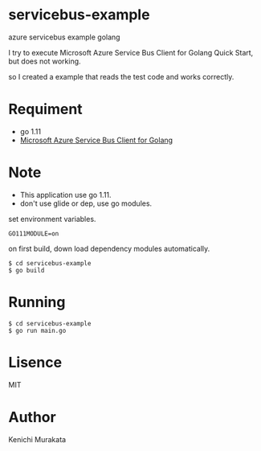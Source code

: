 # servicebus-example
azure servicebus example golang

I try to execute Microsoft Azure Service Bus Client for Golang Quick Start, but does not working.

so I created a example that reads the test code and works correctly.

# Requiment
+ go 1.11
+ [Microsoft Azure Service Bus Client for Golang](https://github.com/Azure/azure-service-bus-go)

# Note
+ This application use go 1.11.
+ don't use glide or dep, use go modules.

set environment variables.
```
GO111MODULE=on
```

on first build, down load dependency modules automatically.
```
$ cd servicebus-example
$ go build
```


# Running
```
$ cd servicebus-example
$ go run main.go
```

# Lisence
MIT

# Author
Kenichi Murakata
